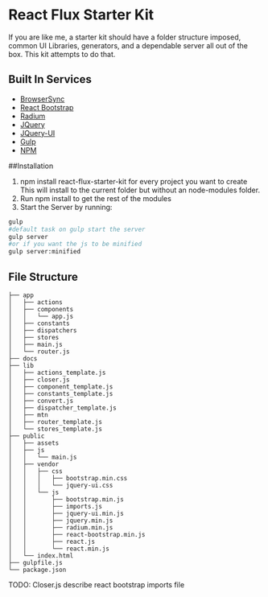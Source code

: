 # React Flux Starter Kit
If you are like me, a starter kit should have a folder structure imposed, common UI Libraries, generators, and a dependable server all out of the box. This kit attempts to do that.

## Built In Services
* [BrowserSync](http://www.browsersync.io/)
* [React Bootstrap](https://react-bootstrap.github.io/)
* [Radium](http://projects.formidablelabs.com/radium/)
* [JQuery](https://jquery.com/)
* [JQuery-UI](https://jqueryui.com/)
* [Gulp](http://gulpjs.com/)
* [NPM](https://www.npmjs.com/)

##Installation
1. npm install react-flux-starter-kit for every project you want to create
This will install to the current folder but without an node-modules folder.
2. Run npm install to get the rest of the modules
3. Start the Server by running:
```bash
gulp
#default task on gulp start the server
gulp server
#or if you want the js to be minified
gulp server:minified
```

## File Structure
```
├── app
│   ├── actions
│   ├── components
│   │   └── app.js
│   ├── constants
│   ├── dispatchers
│   ├── stores
│   ├── main.js
│   └── router.js
├── docs
├── lib
│   ├── actions_template.js
│   ├── closer.js
│   ├── component_template.js
│   ├── constants_template.js
│   ├── convert.js
│   ├── dispatcher_template.js
│   ├── mtn
│   ├── router_template.js
│   └── stores_template.js
├── public
│   ├── assets
│   ├── js
│   │   └── main.js
│   ├── vendor
│   │   ├── css
│   │   │   ├── bootstrap.min.css
│   │   │   └── jquery-ui.css
│   │   └── js
│   │       ├── bootstrap.min.js
│   │       ├── imports.js
│   │       ├── jquery-ui.min.js
│   │       ├── jquery.min.js
│   │       ├── radium.min.js
│   │       ├── react-bootstrap.min.js
│   │       ├── react.js
│   │       └── react.min.js
│   └── index.html
├── gulpfile.js
└── package.json
```

TODO:
Closer.js describe
react bootstrap imports file

